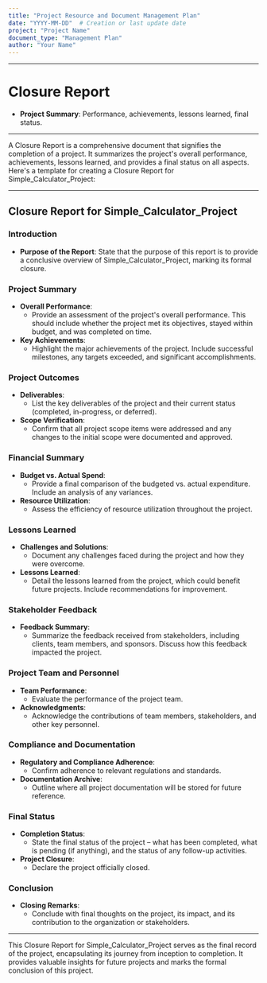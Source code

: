 ```yaml
---
title: "Project Resource and Document Management Plan"
date: "YYYY-MM-DD"  # Creation or last update date
project: "Project Name"
document_type: "Management Plan"
author: "Your Name"
---
```

---
# Closure Report

- **Project Summary**: Performance, achievements, lessons learned, final status.

---
A Closure Report is a comprehensive document that signifies the completion of a project. It summarizes the project's overall performance, achievements, lessons learned, and provides a final status on all aspects. Here's a template for creating a Closure Report for Simple_Calculator_Project:

---

## Closure Report for Simple_Calculator_Project

### Introduction
- **Purpose of the Report**: State that the purpose of this report is to provide a conclusive overview of Simple_Calculator_Project, marking its formal closure.

### Project Summary
- **Overall Performance**: 
  - Provide an assessment of the project's overall performance. This should include whether the project met its objectives, stayed within budget, and was completed on time.
- **Key Achievements**: 
  - Highlight the major achievements of the project. Include successful milestones, any targets exceeded, and significant accomplishments.

### Project Outcomes
- **Deliverables**: 
  - List the key deliverables of the project and their current status (completed, in-progress, or deferred).
- **Scope Verification**: 
  - Confirm that all project scope items were addressed and any changes to the initial scope were documented and approved.

### Financial Summary
- **Budget vs. Actual Spend**: 
  - Provide a final comparison of the budgeted vs. actual expenditure. Include an analysis of any variances.
- **Resource Utilization**: 
  - Assess the efficiency of resource utilization throughout the project.

### Lessons Learned
- **Challenges and Solutions**: 
  - Document any challenges faced during the project and how they were overcome. 
- **Lessons Learned**: 
  - Detail the lessons learned from the project, which could benefit future projects. Include recommendations for improvement.

### Stakeholder Feedback
- **Feedback Summary**: 
  - Summarize the feedback received from stakeholders, including clients, team members, and sponsors. Discuss how this feedback impacted the project.

### Project Team and Personnel
- **Team Performance**: 
  - Evaluate the performance of the project team.
- **Acknowledgments**: 
  - Acknowledge the contributions of team members, stakeholders, and other key personnel.

### Compliance and Documentation
- **Regulatory and Compliance Adherence**: 
  - Confirm adherence to relevant regulations and standards.
- **Documentation Archive**: 
  - Outline where all project documentation will be stored for future reference.

### Final Status
- **Completion Status**: 
  - State the final status of the project – what has been completed, what is pending (if anything), and the status of any follow-up activities.
- **Project Closure**: 
  - Declare the project officially closed.

### Conclusion
- **Closing Remarks**: 
  - Conclude with final thoughts on the project, its impact, and its contribution to the organization or stakeholders.

---

This Closure Report for Simple_Calculator_Project serves as the final record of the project, encapsulating its journey from inception to completion. It provides valuable insights for future projects and marks the formal conclusion of this project.